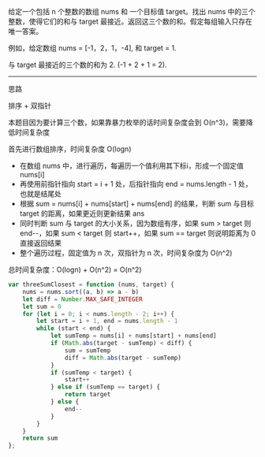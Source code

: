 给定一个包括 n 个整数的数组 nums 和 一个目标值 target。找出 nums 中的三个整数，使得它们的和与 target 最接近。返回这三个数的和。假定每组输入只存在唯一答案。

例如，给定数组 nums = [-1，2，1，-4], 和 target = 1.

与 target 最接近的三个数的和为 2. (-1 + 2 + 1 = 2).

----

思路

排序 + 双指针

本题目因为要计算三个数，如果靠暴力枚举的话时间复杂度会到 O(n^3)，需要降低时间复杂度

首先进行数组排序，时间复杂度 O(logn)

- 在数组 nums 中，进行遍历，每遍历一个值利用其下标i，形成一个固定值 nums[i]
- 再使用前指针指向 start = i + 1 处，后指针指向 end = nums.length - 1 处，也就是结尾处
- 根据 sum = nums[i] + nums[start] + nums[end] 的结果，判断 sum 与目标 target 的距离，如果更近则更新结果 ans
- 同时判断 sum 与 target 的大小关系，因为数组有序，如果 sum > target 则 end--，如果 sum < target 则 start++，如果 sum == target 则说明距离为 0 直接返回结果
- 整个遍历过程，固定值为 n 次，双指针为 n 次，时间复杂度为 O(n^2)

总时间复杂度：O(logn) + O(n^2) = O(n^2)

```javascript
var threeSumClosest = function (nums, target) {
    nums = nums.sort((a, b) => a - b)
    let diff = Number.MAX_SAFE_INTEGER
    let sum = 0
    for (let i = 0; i < nums.length - 2; i++) {
        let start = i + 1, end = nums.length - 1
        while (start < end) {
            let sumTemp = nums[i] + nums[start] + nums[end]
            if (Math.abs(target - sumTemp) < diff) {
                sum = sumTemp
                diff = Math.abs(target - sumTemp)
            }
            if (sumTemp < target) {
                start++
            } else if (sumTemp == target) {
                return target
            } else {
                end--
            }
        }
    }
    return sum
};
```
